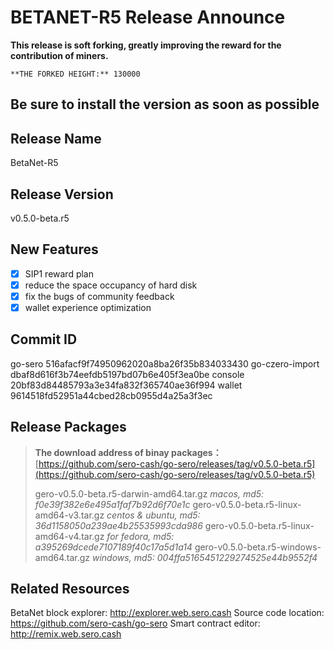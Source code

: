 # BETANET-R5 Release Announce

**This release is soft forking,  greatly improving the reward for the contribution of miners.**

`**THE FORKED HEIGHT:** 130000`

## Be sure to install the version as soon as possible



## Release Name

BetaNet-R5

## Release Version

v0.5.0-beta.r5

## New Features

- [x] SIP1 reward plan
- [x] reduce the space occupancy of hard disk 
- [x] fix the bugs of community feedback
- [x] wallet experience optimization

## Commit ID

go-sero 516afacf9f74950962020a8ba26f35b834033430
go-czero-import dbaf8d616f3b74eefdb5197bd07b6e405f3ea0be
console 20bf83d84485793a3e34fa832f365740ae36f994
wallet 9614518fd52951a44cbed28cb0955d4a25a3f3ec

## Release Packages

> **The download address of binay packages：**
> [https://github.com/sero-cash/go-sero/releases/tag/v0.5.0-beta.r5](https://github.com/sero-cash/go-sero/releases/tag/v0.5.0-beta.r5)
>
> gero-v0.5.0-beta.r5-darwin-amd64.tar.gz  _macos,  md5: f0e39f382e6e495a1faf7b92d6f70e1c_
> gero-v0.5.0-beta.r5-linux-amd64-v3.tar.gz  _centos & ubuntu, md5: 36d1158050a239ae4b25535993cda986_
> gero-v0.5.0-beta.r5-linux-amd64-v4.tar.gz  _for fedora,  md5: a395269dcede7107189f40c17a5d1a14_
> gero-v0.5.0-beta.r5-windows-amd64.tar.gz  _windows, md5: 004ffa5165451229274525e44b9552f4_

## Related Resources

BetaNet block explorer: http://explorer.web.sero.cash
Source code location: https://github.com/sero-cash/go-sero
Smart contract editor: http://remix.web.sero.cash
